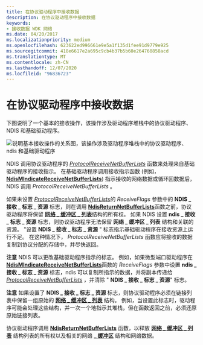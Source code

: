 ```yaml
---
title: 在协议驱动程序中接收数据
description: 在协议驱动程序中接收数据
keywords:
- 接收数据 WDK 网络
ms.date: 04/20/2017
ms.localizationpriority: medium
ms.openlocfilehash: 623622ed996661e9e5a1f135d1fee91d9779e925
ms.sourcegitcommit: 418e6617e2a695c9cb4b37b5b60e264760858acd
ms.translationtype: MT
ms.contentlocale: zh-CN
ms.lasthandoff: 12/07/2020
ms.locfileid: "96836723"
---
```

# <a name="receiving-data-in-protocol-drivers"></a>在协议驱动程序中接收数据





下图说明了一个基本的接收操作，该操作涉及驱动程序堆栈中的协议驱动程序、NDIS 和基础驱动程序。

![说明基本接收操作的关系图，该操作涉及驱动程序堆栈中的协议驱动程序、ndis 和基础驱动程序](images/protocolreceive.png)

NDIS 调用协议驱动程序的 [*ProtocolReceiveNetBufferLists*](/windows-hardware/drivers/ddi/ndis/nc-ndis-protocol_receive_net_buffer_lists) 函数来处理来自基础驱动程序的接收指示。 在基础驱动程序调用接收指示函数 (例如， [**NdisMIndicateReceiveNetBufferLists**](/windows-hardware/drivers/ddi/ndis/nf-ndis-ndismindicatereceivenetbufferlists)) 指示接收的网络数据或循环回数据后，NDIS 调用 *ProtocolReceiveNetBufferLists* 。

如果未设置 [*ProtocolReceiveNetBufferLists*](/windows-hardware/drivers/ddi/ndis/nc-ndis-protocol_receive_net_buffer_lists)的 *ReceiveFlags* 参数中的 **NDIS \_ 接收 \_ 标志 \_ 资源** 标志，则在调用 [**NdisReturnNetBufferLists**](/windows-hardware/drivers/ddi/ndis/nf-ndis-ndisreturnnetbufferlists)函数之前，协议驱动程序将保留 [**网络 \_ 缓冲区 \_ 列表**](/windows-hardware/drivers/ddi/ndis/ns-ndis-_net_buffer_list)结构的所有权。 如果 NDIS 设置 **ndis \_ 接收 \_ 标志 \_ 资源** 标志，则协议驱动程序无法保留 **网络 \_ 缓冲区 \_ 列表** 结构和关联的资源。 "设置 **NDIS \_ 接收 \_ 标志 \_ 资源** " 标志指示基础驱动程序在接收资源上运行不足。 在这种情况下， *ProtocolReceiveNetBufferLists* 函数应将接收的数据复制到协议分配的存储中，并尽快返回。

**注意**  NDIS 可以更改基础驱动程序指示的标志。 例如，如果微型端口驱动程序在 [**NdisMIndicateReceiveNetBufferLists**](/windows-hardware/drivers/ddi/ndis/nf-ndis-ndismindicatereceivenetbufferlists)函数的 *ReceiveFlags* 参数中设置 **ndis \_ 接收 \_ 标志 \_ 资源** 标志，ndis 可以复制所指示的数据，并将副本传递给 [*ProtocolReceiveNetBufferLists*](/windows-hardware/drivers/ddi/ndis/nc-ndis-protocol_receive_net_buffer_lists) ，并清除 " **NDIS \_ 接收 \_ 标志 \_ 资源**" 标志。

 

**注意**  如果设置了 **NDIS \_ 接收 \_ 标志 \_ 资源** 标志，则协议驱动程序必须在链接列表中保留一组原始的 [**网络 \_ 缓冲区 \_ 列表**](/windows-hardware/drivers/ddi/ndis/ns-ndis-_net_buffer_list) 结构。 例如，当设置此标志时，驱动程序可能会处理这些结构，并一次一个地指示其堆栈，但在函数返回之前，必须还原原始链接列表。

 

协议驱动程序调用 [**NdisReturnNetBufferLists**](/windows-hardware/drivers/ddi/ndis/nf-ndis-ndisreturnnetbufferlists) 函数，以释放 [**网络 \_ 缓冲区 \_ 列表**](/windows-hardware/drivers/ddi/ndis/ns-ndis-_net_buffer_list) 结构列表的所有权以及相关的网络 [**\_ 缓冲区**](/windows-hardware/drivers/ddi/ndis/ns-ndis-_net_buffer) 结构和网络数据。

 

